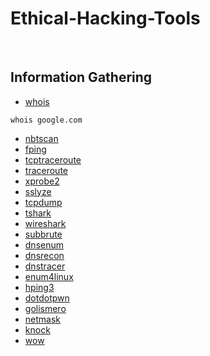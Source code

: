 # Ethical-Hacking-Tools
<br>


## Information Gathering
* [whois](https://www.tecmint.com/whois-command-get-domain-and-ip-address-information/) 
``` Usage
whois google.com
```
* [nbtscan](https://www.darknet.org.uk/2017/09/nbtscan-download-netbios-scanner-for-windows-linux/)
* [fping](https://www.google.com/)
* [tcptraceroute](https://www.google.com/)
* [traceroute](https://www.google.com/)
* [xprobe2](https://www.google.com/)
* [sslyze](https://www.google.com/)
* [tcpdump](https://www.google.com/)
* [tshark](https://www.google.com/)
* [wireshark](https://www.google.com/)
* [subbrute](https://www.google.com/)
* [dnsenum](https://www.google.com/)
* [dnsrecon](https://www.google.com/)
* [dnstracer](https://www.google.com/)
* [enum4linux](https://www.google.com/)
* [hping3](https://www.google.com/)
* [dotdotpwn](https://www.google.com/)
* [golismero](https://www.google.com/)
* [netmask](https://www.google.com/)
* [knock](https://www.google.com/)
* [wow](https://www.google.com/)
